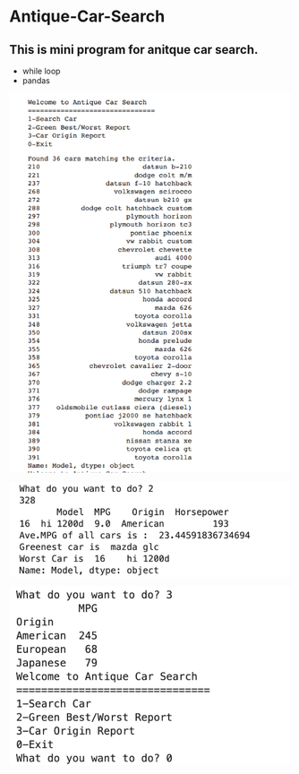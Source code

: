 # Antique-Car-Search
## This is mini program for anitque car search.
- while loop
- pandas

![](pic/1.png)

![](pic/2.png)

![](pic/3.png)
